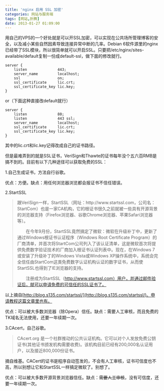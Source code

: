 ```yaml
---
title: 'nginx 启用 SSL 加密'
categories: 网站与服务端
tags: [网站,折腾]
date: 2013-01-27 01:09:00
---
```

用自己的VPS的一个好处就是可以开SSL加密，可以实现在公共场所管理博客的安全，以及减小某些自然因素导致连接异常中断的几率。Debian 6软件源里的nginx已经带了SSL模块，所以很简单就可以开启SSL。只要把/etc/nginx/sites-available/default复制一份成default-ssl，做下面的修改就行。

```nginx
server {
    listen              443;
    server_name         localhost;
    ssl                 on;
    ssl_certificate     lic.crt;
    ssl_certificate_key lic.key;
}
```

or（下面这种直接改default就行）

```nginx
server {
    listen              80;
    listen              443 ssl;
    server_name         localhost;
    ssl_certificate     lic.crt;
    ssl_certificate_key lic.key;
}
```

其中的lic.crt和lic.key记得改成自己的证书路径。

但是最难弄到的就是SSL证书，VeriSign和Thawte的证书每年没个五六百RMB是搞不到的。目前有以下几种途径可以获取免费的SSL：

1.自己生成证书，方法自行谷歌。

优点：方便。缺点：用任何浏览器浏览都会报证书不信任错误。

2.StartSSL

<blockquote>跟VeriSign一样，StartSSL（网址：http://www.startssl.com，公司名：StartCom）也是一家CA机构，它的根证书很久之前就被一些具有开源背景的浏览器支持（Firefox浏览器、谷歌Chrome浏览器、苹果Safari浏览器等）。

　　在今年9月份，StartSSL竟然搞定了微软：微软在升级补丁中，更新了通过Windows根证书认证程序（Windows Root Certificate Program）的厂商清单，并首次将StartCom公司列入了该认证清单，这是微软首次将提供免费数字验证技术的厂商加入根证书认证列表中。现在，在Windows 7或安装了升级补丁的Windows Vista或Windows XP操作系统中，系统会完全信任由StartCom这类免费数字认证机构认证的数字证书，从而使StartSSL也得到了IE浏览器的支持。

　　注册成为StartSSL（http://www.startssl.com）用户，并通过邮件验证后，就可以申请免费的可信任的SSL证书了。</blockquote>

以上摘自[http://blog.s135.com/startssl/](http://blog.s135.com/startssl/)。申请教程这篇文章里也有。

优点：可以被大多数浏览器（除Opera）信任。缺点：需要人工审核，而且免费的TK域名无法使用，还要一年续期一次。

3.CAcert，自己谷歌。

> CAcert.org 是一个社群推动的公共认证机构。它可以对个人发放免费公钥证书(其他证书颁发机构需要收费)。该机构目前已经有200,000名认证用户，以及接近800,000份证书。

摘自维基。CACert的证书是程序自动签发的，不会有人工审核，证书可信度也不高，所以别想让它和StartSSL一样搞定微软了。别想了。

优点：可以被大多数开源背景浏览器信任。缺点：<del>需要人工审核</del>，没有可信度，还要一年续期一次。
